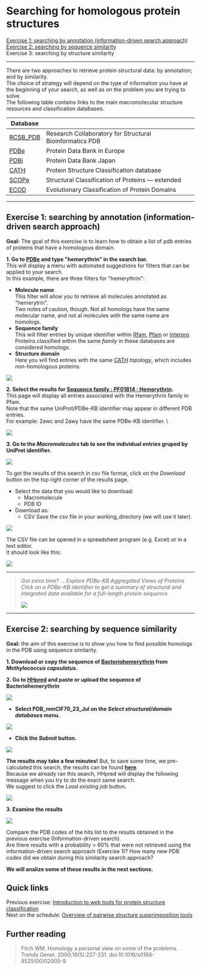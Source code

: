 # Searching for homologous protein structures

[Exercise 1: searching by annotation (information-driven search approach)](https://github.com/Claualvarez/ECCB2020/blob/master/Searching.md#exercise-1-searching-by-annotation-information-driven-search-approach) \
[Exercise 2: searching by sequence similarity](https://github.com/Claualvarez/ECCB2020/blob/master/Searching.md#exercise-2-searching-by--sequence-similarity) \
Exercise 3: searching by structure similarity
_____
There are two approaches to retrieve protein structural data: by annotation; and by similarity.  
The choice of strategy will depend on the type of information you have at the beginning of 
your search, as well as on the problem you are trying to solve.\
The following table contains links to the main macromolecular structure resources and classification databases.

| Database                               |      | 
|----------------------------------------|------|
| [RCSB_PDB](https://www.rcsb.org/)      | Research Collaboratory for Structural Bioinformatics PDB |
| [PDBe](https://www.ebi.ac.uk/pdbe/)    | Protein Data Bank in Europe                              |
| [PDBj](https://pdbj.org/)              | Protein Data Bank Japan                                  |
| [CATH](https://www.cathdb.info/)       | Protein Structure Classification database                |
| [SCOPe](https://scop.berkeley.edu/)    | Structural Classification of Proteins — extended         |
| [ECOD](http://prodata.swmed.edu/ecod/) | Evolutionary Classification of Protein Domains           |
_____
## Exercise 1: searching by annotation (information-driven search approach) 
**Goal:** The goal of this exercise is to learn how to obtain a list of pdb entries of proteins that have a homologous domain.

**1. Go to [PDBe](https://www.ebi.ac.uk/pdbe/) and type "hemerythrin" in the search bar.** \
   This will display a menu with automated suggestions for filters that can be applied to your search. \
   In this example, there are three filters for "hemerythrin": 
   - **Molecule name** \
     This filter will allow you to retrieve all molecules annotated as "hemerytrin". \
     Two notes of caution, though. Not all homologs have the same molecular name, and not al molecules with the same name are homologs.
   - **Sequence family** \
     This will filter entries by unique identifier within [Rfam](https://rfam.xfam.org/), [Pfam](https://pfam.xfam.org/) or [Interpro](https://www.ebi.ac.uk/interpro/). Proteins classified within the same *family* in these databases are considered homologs.
   - **Structure domain** \
     Here you will find entries with the same [CATH](https://www.cathdb.info/) *topology*, which includes non-homologous proteins.

   ![](https://github.com/Claualvarez/ECCB2020/blob/master/Figures/Hemerythrin_seq_fam_searchPDBe.png)

**2. Select the results for [Sequence family : PF01814 : Hemerythrin](https://www.ebi.ac.uk/pdbe/entry/search/index/?searchParams=%7B%22q_all_sequence_family%22:%5B%7B%22value%22:%22PF01814%20:%20Hemerythrin%22,%22condition1%22:%22AND%22,%22condition2%22:%22Contains%22%7D%5D,%22resultState%22:%7B%22tabIndex%22:0,%22paginationIndex%22:1,%22perPage%22:%2210%22,%22sortBy%22:%22Sort%20by%22%7D%7D).** \
   This page will display all entries associated with the Hemerythrin family in Pfam. \
   Note that the same UniProt/PDBe-KB identifier may appear in different PDB entries. \
   For example: 2awc and 2awy have the same PDBe-KB identifier. \

   ![](https://github.com/Claualvarez/ECCB2020/blob/master/Figures/Hemerythrin_entries_per_prot.png)

**3. Go to the *Macromolecules* tab to see the individual entries gruped by UniProt identifier.** 

   ![](https://github.com/Claualvarez/ECCB2020/blob/master/Figures/Molecules_tab.png)
   
   To get the results of this search in csv file format, click on the *Download* button on the top right corner of the results page. 
   - Select the data that you would like to download:
     - Macromolecule
     - PDB ID
   - Download as:
     - CSV
   Save the csv file in your working_directory (we will use it later).
   
   ![](https://github.com/Claualvarez/ECCB2020/blob/master/Figures/PDBe_hemerythrin_download.png)
   
   The CSV file can be opened in a spreadsheet program (e.g. Excel) or in a text editor. \
   It should look like this:
   
   ![](https://github.com/Claualvarez/ECCB2020/blob/master/Figures/Homology_search_e1.png)
   
_____
   > _Got extra time? ... Explore PDBe-KB Aggregated Views of Proteins_ \
   > _Click on a PDBe-KB identifier to get a summary of structural and integrated data available for a full-length protein sequence._
   > 
   > ![](https://github.com/Claualvarez/ECCB2020/blob/master/Figures/PDBeKB.png)
   >
_____

## Exercise 2: searching by  sequence similarity
**Goal:** the aim of this exercise is to show you how to find possible homologs in the PDB using sequence similarity.
 
**1. Download or copy the sequence of [Bacteriohemerythrin](https://www.uniprot.org/uniprot/Q60AX2.fasta) from _Methylococcus capsulatus_.**

**2. Go to [HHpred](https://toolkit.tuebingen.mpg.de/tools/hhpred) and paste or upload the sequence of Bacteriohemerythrin**

  ![](https://github.com/Claualvarez/ECCB2020/blob/master/Figures/HHpred_sequence.png)
  
  - **Select PDB_mmCIF70_23_Jul on the *Select structural/domain databases* menu.**
    
  ![](https://github.com/Claualvarez/ECCB2020/blob/master/Figures/HHpred_select_options.png)
    
  - **Click the *Submit* button.**
    
  ![](https://github.com/Claualvarez/ECCB2020/blob/master/Figures/HHpred_submit.png)
    
   **The results may take a few minutes!** But, to save some time, we pre-calculated this search, the results can be found **[here](https://toolkit.tuebingen.mpg.de/jobs/Q60AX2)**. \
   Because we already ran this search, HHpred will display the following message when you try to do the exact same search. \
   We suggest to click the *Load existing job* button.
    
  ![](https://github.com/Claualvarez/ECCB2020/blob/master/Figures/HHpred_already_exists.png)

**3. Examine the results**

  ![](https://github.com/Claualvarez/ECCB2020/blob/master/Figures/HHpred_hits.png)
     
 Compare the PDB codes of the hits list to the results obtained in the previous exercise (Information-driven search).\
 Are there results with a probability > 60% that were not retrieved using the information-driven search approach (Exercise 1)?
 How many new PDB codes did we obtain during this similarity search approach?

**We will analize some of these results in the next sections.**

## Quick links
Previous exercise: [Introduction to web tools for protein structure classification](https://github.com/Claualvarez/ECCB2020/blob/master/Introduction.md) \
Next on the schedule: [Overview of pairwise structure superimposition tools](https://github.com/Claualvarez/ECCB2020/blob/master/Superimposition.md)

## Further reading
> Fitch WM. Homology a personal view on some of the problems.  
Trends Genet. 2000;16(5):227-231. doi:10.1016/s0168-9525(00)02005-9
